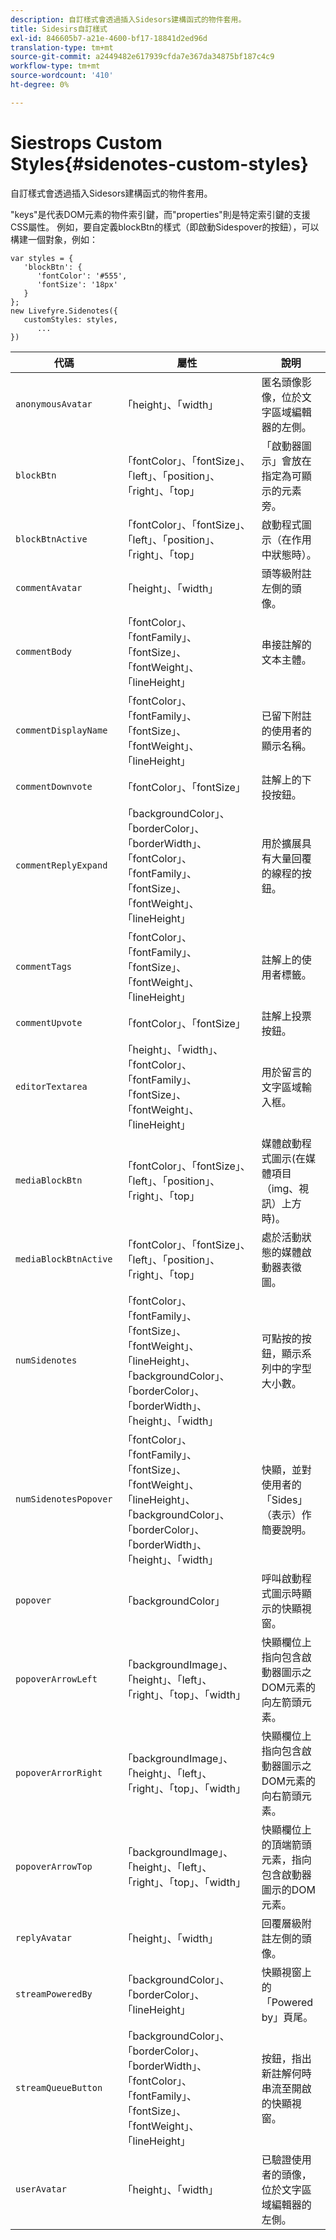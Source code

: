 ```yaml
---
description: 自訂樣式會透過插入Sidesors建構函式的物件套用。
title: Sidesirs自訂樣式
exl-id: 846605b7-a21e-4600-bf17-18841d2ed96d
translation-type: tm+mt
source-git-commit: a2449482e617939cfda7e367da34875bf187c4c9
workflow-type: tm+mt
source-wordcount: '410'
ht-degree: 0%

---
```


# Siestrops Custom Styles{#sidenotes-custom-styles}

自訂樣式會透過插入Sidesors建構函式的物件套用。

&quot;keys&quot;是代表DOM元素的物件索引鍵，而&quot;properties&quot;則是特定索引鍵的支援CSS屬性。 例如，要自定義blockBtn的樣式（即啟動Sidespover的按鈕），可以構建一個對象，例如：

```
var styles = { 
   'blockBtn': { 
      'fontColor': '#555', 
      'fontSize': '18px' 
   } 
}; 
new Livefyre.Sidenotes({ 
   customStyles: styles, 
      ...  
})
```

| **代碼** | **屬性** | 說明 |
|---|---|---|
| `anonymousAvatar` | 「height」、「width」 | 匿名頭像影像，位於文字區域編輯器的左側。 |
| `blockBtn` | 「fontColor」、「fontSize」、「left」、「position」、「right」、「top」 | 「啟動器圖示」會放在指定為可顯示的元素旁。 |
| `blockBtnActive` | 「fontColor」、「fontSize」、「left」、「position」、「right」、「top」 | 啟動程式圖示（在作用中狀態時）。 |
| `commentAvatar` | 「height」、「width」 | 頭等級附註左側的頭像。 |
| `commentBody` | 「fontColor」、「fontFamily」、「fontSize」、「fontWeight」、「lineHeight」 | 串接註解的文本主體。 |
| `commentDisplayName` | 「fontColor」、「fontFamily」、「fontSize」、「fontWeight」、「lineHeight」 | 已留下附註的使用者的顯示名稱。 |
| `commentDownvote` | 「fontColor」、「fontSize」 | 註解上的下投按鈕。 |
| `commentReplyExpand` | 「backgroundColor」、「borderColor」、「borderWidth」、「fontColor」、「fontFamily」、「fontSize」、「fontWeight」、「lineHeight」 | 用於擴展具有大量回覆的線程的按鈕。 |
| `commentTags` | 「fontColor」、「fontFamily」、「fontSize」、「fontWeight」、「lineHeight」 | 註解上的使用者標籤。 |
| `commentUpvote` | 「fontColor」、「fontSize」 | 註解上投票按鈕。 |
| `editorTextarea` | 「height」、「width」、「fontColor」、「fontFamily」、「fontSize」、「fontWeight」、「lineHeight」 | 用於留言的文字區域輸入框。 |
| `mediaBlockBtn` | 「fontColor」、「fontSize」、「left」、「position」、「right」、「top」 | 媒體啟動程式圖示(在媒體項目（img、視訊）上方時)。 |
| `mediaBlockBtnActive` | 「fontColor」、「fontSize」、「left」、「position」、「right」、「top」 | 處於活動狀態的媒體啟動器表徵圖。 |
| `numSidenotes` | 「fontColor」、「fontFamily」、「fontSize」、「fontWeight」、「lineHeight」、「backgroundColor」、「borderColor」、「borderWidth」、「height」、「width」 | 可點按的按鈕，顯示系列中的字型大小數。 |
| `numSidenotesPopover` | 「fontColor」、「fontFamily」、「fontSize」、「fontWeight」、「lineHeight」、「backgroundColor」、「borderColor」、「borderWidth」、「height」、「width」 | 快顯，並對使用者的「Sides」（表示）作簡要說明。 |
| `popover` | 「backgroundColor」 | 呼叫啟動程式圖示時顯示的快顯視窗。 |
| `popoverArrowLeft` | 「backgroundImage」、「height」、「left」、「right」、「top」、「width」 | 快顯欄位上指向包含啟動器圖示之DOM元素的向左箭頭元素。 |
| `popoverArrorRight` | 「backgroundImage」、「height」、「left」、「right」、「top」、「width」 | 快顯欄位上指向包含啟動器圖示之DOM元素的向右箭頭元素。 |
| `popoverArrowTop` | 「backgroundImage」、「height」、「left」、「right」、「top」、「width」 | 快顯欄位上的頂端箭頭元素，指向包含啟動器圖示的DOM元素。 |
| `replyAvatar` | 「height」、「width」 | 回覆層級附註左側的頭像。 |
| `streamPoweredBy` | 「backgroundColor」、「borderColor」、「lineHeight」 | 快顯視窗上的「Powered by」頁尾。 |
| `streamQueueButton` | 「backgroundColor」、「borderColor」、「borderWidth」、「fontColor」、「fontFamily」、「fontSize」、「fontWeight」、「lineHeight」 | 按鈕，指出新註解何時串流至開啟的快顯視窗。 |
| `userAvatar` | 「height」、「width」 | 已驗證使用者的頭像，位於文字區域編輯器的左側。 |
